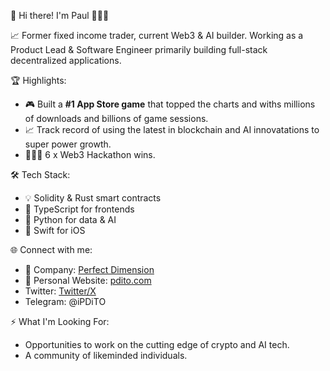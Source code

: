 👋 Hi there! I'm Paul 👨🏻‍💻

📈 Former fixed income trader, current Web3 & AI builder. Working as a Product Lead & Software Engineer primarily building full-stack decentralized applications.

🏆 Highlights:
- 🎮 Built a **#1 App Store game** that topped the charts and withs millions of downloads and billions of game sessions.
- 📈 Track record of using the latest in blockchain and AI innovatations to super power growth.
- 👨🏻‍💻 6 x Web3 Hackathon wins.

🛠️ Tech Stack:
- 💡 Solidity & Rust smart contracts
- 🔩 TypeScript for frontends
- 🐍 Python for data & AI
- 📱 Swift for iOS

🌐 Connect with me:
- 🏢 Company: [Perfect Dimension](https://perfectdimension.com)
- 📄 Personal Website: [pdito.com](https://pdito.com)
- Twitter: [Twitter/X](https://twitter.com/pdito)
- Telegram: @iPDiTO

⚡ What I'm Looking For:
- Opportunities to work on the cutting edge of crypto and AI tech.
- A community of likeminded individuals.
